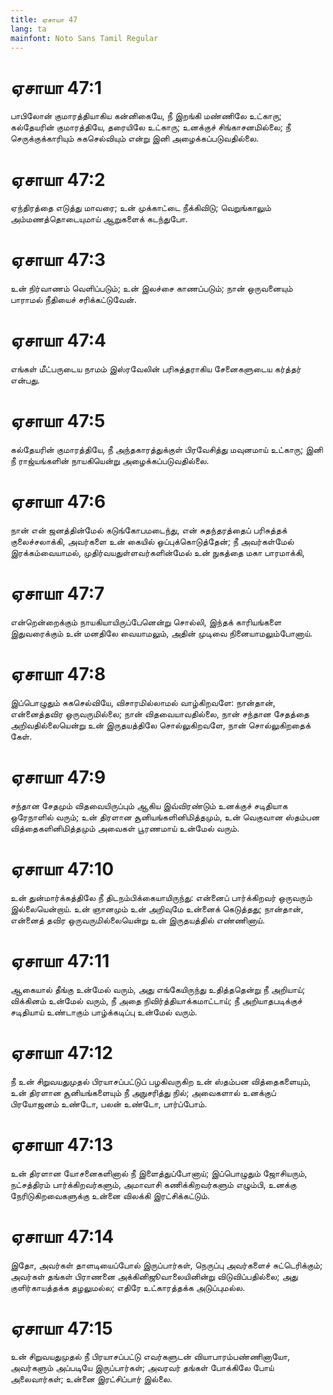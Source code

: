```yaml
---
title: ஏசாயா 47
lang: ta
mainfont: Noto Sans Tamil Regular
---
```


# ஏசாயா 47:1

பாபிலோன் குமாரத்தியாகிய கன்னிகையே, நீ இறங்கி மண்ணிலே உட்காரு; கல்தேயரின் குமாரத்தியே, தரையிலே உட்காரு; உனக்குச் சிங்காசனமில்லை; நீ செருக்குக்காரியும் சுகசெல்வியும் என்று இனி அழைக்கப்படுவதில்லை.

# ஏசாயா 47:2

ஏந்திரத்தை எடுத்து மாவரை; உன் முக்காட்டை நீக்கிவிடு; வெறுங்காலும் அம்மணத்தொடையுமாய் ஆறுகளைக் கடந்துபோ.

# ஏசாயா 47:3

உன் நிர்வாணம் வெளிப்படும்; உன் இலச்சை காணப்படும்; நான் ஒருவனையும் பாராமல் நீதியைச் சரிக்கட்டுவேன்.

# ஏசாயா 47:4

எங்கள் மீட்பருடைய நாமம் இஸ்ரவேலின் பரிசுத்தராகிய சேனைகளுடைய கர்த்தர் என்பது.

# ஏசாயா 47:5

கல்தேயரின் குமாரத்தியே, நீ அந்தகாரத்துக்குள் பிரவேசித்து மவுனமாய் உட்காரு; இனி நீ ராஜ்யங்களின் நாயகியென்று அழைக்கப்படுவதில்லை.

# ஏசாயா 47:6

நான் என் ஜனத்தின்மேல் கடுங்கோபமடைந்து, என் சுதந்தரத்தைப் பரிசுத்தக் குலைச்சலாக்கி, அவர்களை உன் கையில் ஒப்புக்கொடுத்தேன்; நீ அவர்கள்மேல் இரக்கம்வையாமல், முதிர்வயதுள்ளவர்களின்மேல் உன் நுகத்தை மகா பாரமாக்கி,

# ஏசாயா 47:7

என்றென்றைக்கும் நாயகியாயிருப்பேனென்று சொல்லி, இந்தக் காரியங்களை இதுவரைக்கும் உன் மனதிலே வையாமலும், அதின் முடிவை நினையாமலும்போனாய்.

# ஏசாயா 47:8

இப்பொழுதும் சுகசெல்வியே, விசாரமில்லாமல் வாழ்கிறவளே: நான்தான், என்னைத்தவிர ஒருவருமில்லை; நான் விதவையாவதில்லை, நான் சந்தான சேதத்தை அறிவதில்லையென்று உன் இருதயத்திலே சொல்லுகிறவளே, நான் சொல்லுகிறதைக் கேள்.

# ஏசாயா 47:9

சந்தான சேதமும் விதவையிருப்பும் ஆகிய இவ்விரண்டும் உனக்குச் சடிதியாக ஒரேநாளில் வரும்; உன் திரளான சூனியங்களினிமித்தமும், உன் வெகுவான ஸ்தம்பன வித்தைகளினிமித்தமும் அவைகள் பூரணமாய் உன்மேல் வரும்.

# ஏசாயா 47:10

உன் துன்மார்க்கத்திலே நீ திடநம்பிக்கையாயிருந்து: என்னைப் பார்க்கிறவர் ஒருவரும் இல்லையென்றாய். உன் ஞானமும் உன் அறிவுமே உன்னைக் கெடுத்தது; நான்தான், என்னைத் தவிர ஒருவருமில்லையென்று உன் இருதயத்தில் எண்ணினாய்.

# ஏசாயா 47:11

ஆகையால் தீங்கு உன்மேல் வரும், அது எங்கேயிருந்து உதித்ததென்று நீ அறியாய்; விக்கினம் உன்மேல் வரும், நீ அதை நிவிர்த்தியாக்கமாட்டாய்; நீ அறியாதபடிக்குச் சடிதியாய் உண்டாகும் பாழ்க்கடிப்பு உன்மேல் வரும்.

# ஏசாயா 47:12

நீ உன் சிறுவயதுமுதல் பிரயாசப்பட்டுப் பழகிவருகிற உன் ஸ்தம்பன வித்தைகளையும், உன் திரளான சூனியங்களையும் நீ அநுசரித்து நில்; அவைகளால் உனக்குப் பிரயோஜனம் உண்டோ, பலன் உண்டோ, பார்ப்போம்.

# ஏசாயா 47:13

உன் திரளான யோசனைகளினால் நீ இளைத்துப்போனாய்; இப்பொழுதும் ஜோசியரும், நட்சத்திரம் பார்க்கிறவர்களும், அமாவாசி கணிக்கிறவர்களும் எழும்பி, உனக்கு நேரிடுகிறவைகளுக்கு உன்னை விலக்கி இரட்சிக்கட்டும்.

# ஏசாயா 47:14

இதோ, அவர்கள் தாளடியைப்போல் இருப்பார்கள், நெருப்பு அவர்களைச் சுட்டெரிக்கும்; அவர்கள் தங்கள் பிராணனை அக்கினிஜூவாலையினின்று விடுவிப்பதில்லை; அது குளிர்காயத்தக்க தழலுமல்ல; எதிரே உட்காரத்தக்க அடுப்புமல்ல.

# ஏசாயா 47:15

உன் சிறுவயதுமுதல் நீ பிரயாசப்பட்டு எவர்களுடன் வியாபாரம்பண்ணினாயோ, அவர்களும் அப்படியே இருப்பார்கள்; அவரவர் தங்கள் போக்கிலே போய் அலைவார்கள்; உன்னை இரட்சிப்பார் இல்லை.

